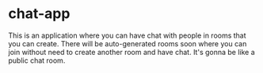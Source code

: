 # chat-app
This is an application where you can have chat with people in rooms that you can create.
There will be auto-generated rooms soon where you can join without need to create another room and have chat. It's gonna be like a public chat room.
